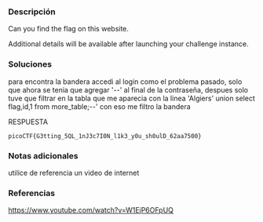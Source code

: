 ### Descripción 
Can you find the flag on this website.

Additional details will be available after launching your challenge instance.

### Soluciones

para encontra la bandera accedi al login como el problema pasado, solo que ahora se tenia que agregar '--' al final de la contraseña, despues solo tuve que filtrar en la tabla que me aparecia con la linea 
'Algiers' union select flag,id,1 from more_table;--' con eso me filtro la bandera

RESPUESTA

```
picoCTF{G3tting_5QL_1nJ3c7I0N_l1k3_y0u_sh0ulD_62aa7500}
```


### Notas adicionales 

utilice de referencia un video de internet 

### Referencias 
https://www.youtube.com/watch?v=W1EjP6OFpUQ